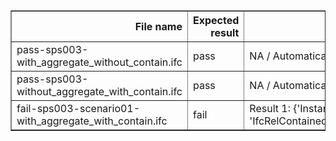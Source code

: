 <table border="1" class="dataframe">
  <thead>
    <tr style="text-align: right;">
      <th>File name</th>
      <th>Expected result</th>
      <th>Description</th>
    </tr>
  </thead>
  <tbody>
    <tr>
      <td>pass-sps003-with_aggregate_without_contain.ifc</td>
      <td>pass</td>
      <td>NA / Automatically generated markdown</td>
    </tr>
    <tr>
      <td>pass-sps003-without_aggregate_with_contain.ifc</td>
      <td>pass</td>
      <td>NA / Automatically generated markdown</td>
    </tr>
    <tr>
      <td>fail-sps003-scenario01-with_aggregate_with_contain.ifc</td>
      <td>fail</td>
      <td>Result 1: {'Instance_id': '26', 'Expected': '', 'Observed': "{'instance': 'IfcRelContainedInSpatialStructure(36njq5Hp159AaUybk46Acc)'}"}</td>
    </tr>
  </tbody>
</table>